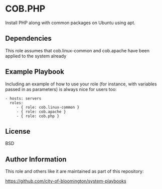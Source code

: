 COB.PHP
=========

Install PHP along with common packages on Ubuntu using apt.

Dependencies
------------

This role assumes that cob.linux-common and cob.apache have been applied to the system already

Example Playbook
----------------

Including an example of how to use your role (for instance, with variables passed in as parameters) is always nice for users too:

    - hosts: servers
      roles:
         - { role: cob.linux-common }
         - { role: cob.apache }
         - { role: cob.php }

License
-------

BSD

Author Information
------------------

This role and others like it are maintained as part of this repository:

https://github.com/city-of-bloomington/system-playbooks

